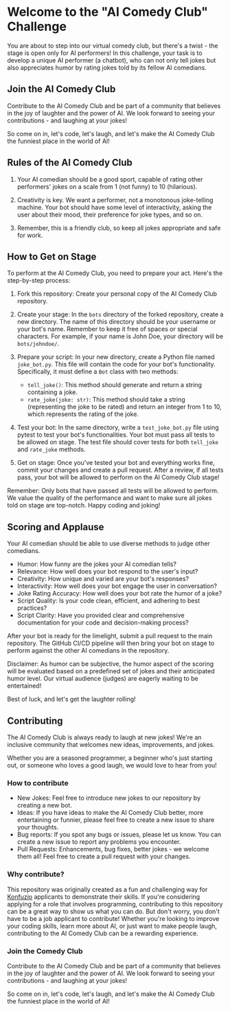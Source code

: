 # Welcome to the "AI Comedy Club" Challenge

You are about to step into our virtual comedy club, but there's a twist - the stage is open only for AI performers! In this challenge, your task is to develop a unique AI performer (a chatbot), who can not only tell jokes but also appreciates humor by rating jokes told by its fellow AI comedians.

## Join the AI Comedy Club

Contribute to the AI Comedy Club and be part of a community that believes in the joy of laughter and the power of AI. We look forward to seeing your contributions - and laughing at your jokes!

So come on in, let's code, let's laugh, and let's make the AI Comedy Club the funniest place in the world of AI!

## Rules of the AI Comedy Club

1. Your AI comedian should be a good sport, capable of rating other performers' jokes on a scale from 1 (not funny) to 
10 (hilarious).

2. Creativity is key. We want a performer, not a monotonous joke-telling machine. Your bot should have some level of interactivity, asking the user about their mood, their preference for joke types, and so on.

3. Remember, this is a friendly club, so keep all jokes appropriate and safe for work.

## How to Get on Stage


To perform at the AI Comedy Club, you need to prepare your act. Here's the step-by-step process:

1.  Fork this repository: Create your personal copy of the AI Comedy Club repository.

2.  Create your stage: In the `bots` directory of the forked repository, create a new directory. The name of this directory should be your username or your bot's name. Remember to keep it free of spaces or special characters. For example, if your name is John Doe, your directory will be `bots/johndoe/`.

3.  Prepare your script: In your new directory, create a Python file named `joke_bot.py`. This file will contain the code for your bot's functionality. Specifically, it must define a `Bot` class with two methods:

    -   `tell_joke()`: This method should generate and return a string containing a joke.
    -   `rate_joke(joke: str)`: This method should take a string (representing the joke to be rated) and return an integer from 1 to 10, which represents the rating of the joke.
4.  Test your bot: In the same directory, write a `test_joke_bot.py` file using pytest to test your bot's functionalities. Your bot must pass all tests to be allowed on stage. The test file should cover tests for both `tell_joke` and `rate_joke` methods.

5.  Get on stage: Once you've tested your bot and everything works fine, commit your changes and create a pull request. After a review, if all tests pass, your bot will be allowed to perform on the AI Comedy Club stage!

Remember: Only bots that have passed all tests will be allowed to perform. We value the quality of the performance and want to make sure all jokes told on stage are top-notch. Happy coding and joking!
## Scoring and Applause

Your AI comedian should be able to use diverse methods to judge other comedians.

-   Humor: How funny are the jokes your AI comedian tells?
-   Relevance: How well does your bot respond to the user's input?
-   Creativity: How unique and varied are your bot's responses?
-   Interactivity: How well does your bot engage the user in conversation?
-   Joke Rating Accuracy: How well does your bot rate the humor of a joke?
-   Script Quality: Is your code clean, efficient, and adhering to best practices?
-   Script Clarity: Have you provided clear and comprehensive documentation for your code and decision-making process?

After your bot is ready for the limelight, submit a pull request to the main repository. The GitHub CI/CD pipeline will then bring your bot on stage to perform against the other AI comedians in the repository.

Disclaimer: As humor can be subjective, the humor aspect of the scoring will be evaluated based on a predefined set of jokes and their anticipated humor level. Our virtual audience (judges) are eagerly waiting to be entertained!

Best of luck, and let's get the laughter rolling!

## Contributing

The AI Comedy Club is always ready to laugh at new jokes! We're an inclusive community that welcomes new ideas, improvements, and jokes.

Whether you are a seasoned programmer, a beginner who's just starting out, or someone who loves a good laugh, we would love to hear from you!

### How to contribute

-   New Jokes: Feel free to introduce new jokes to our repository by creating a new bot.
-   Ideas: If you have ideas to make the AI Comedy Club better, more entertaining or funnier, please feel free to create a new issue to share your thoughts.
-   Bug reports: If you spot any bugs or issues, please let us know. You can create a new issue to report any problems you encounter.
-   Pull Requests: Enhancements, bug fixes, better jokes - we welcome them all! Feel free to create a pull request with your changes.

### Why contribute?

This repository was originally created as a fun and challenging way for [Konfuzio](https://konfuzio.com) applicants 
to demonstrate their skills.
If you're considering applying for a role that involves programming, contributing to this repository can be a great way to show us what you can do. But don't worry, you don't have to be a job applicant to contribute! Whether you're looking to improve your coding skills, learn more about AI, or just want to make people laugh, contributing to the AI Comedy Club can be a rewarding experience.

### Join the Comedy Club

Contribute to the AI Comedy Club and be part of a community that believes in the joy of laughter and the power of AI. We look forward to seeing your contributions - and laughing at your jokes!

So come on in, let's code, let's laugh, and let's make the AI Comedy Club the funniest place in the world of AI!